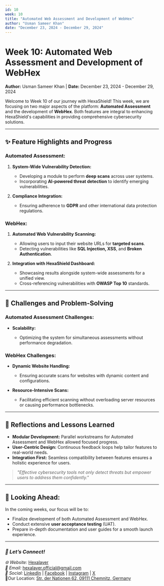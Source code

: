 ```yaml
---  
id: 10
week: 10  
title: "Automated Web Assessment and Development of WebHex"  
author: "Usman Sameer Khan"  
date: "December 23, 2024 - December 29, 2024"  
---
```


# Week 10: Automated Web Assessment and Development of WebHex

**Author:** Usman Sameer Khan | **Date:** December 23, 2024 - December 29, 2024  

Welcome to Week 10 of our journey with HexaShield! This week, we are focusing on two major aspects of the platform: **Automated Assessment** and the development of **WebHex**. Both features are integral to enhancing HexaShield's capabilities in providing comprehensive cybersecurity solutions.  

---

## ✨ **Feature Highlights and Progress**  

### **Automated Assessment:**  

1. **System-Wide Vulnerability Detection:**  
   - Developing a module to perform **deep scans** across user systems.  
   - Incorporating **AI-powered threat detection** to identify emerging vulnerabilities.  

2. **Compliance Integration:**  
   - Ensuring adherence to **GDPR** and other international data protection regulations.  

### **WebHex:**  

1. **Automated Web Vulnerability Scanning:**  
   - Allowing users to input their website URLs for **targeted scans**.  
   - Detecting vulnerabilities like **SQL Injection, XSS**, and **Broken Authentication**.  

2. **Integration with HexaShield Dashboard:**  
   - Showcasing results alongside system-wide assessments for a unified view.  
   - Cross-referencing vulnerabilities with **OWASP Top 10** standards.  
 

---

## 🔧 **Challenges and Problem-Solving**  

### **Automated Assessment Challenges:**  
- **Scalability:**  

  - Optimizing the system for simultaneous assessments without performance degradation.  


### **WebHex Challenges:**  
- **Dynamic Website Handling:**  
  - Ensuring accurate scans for websites with dynamic content and configurations.  

- **Resource-Intensive Scans:**
    - Facilitating  efficient scanning without overloading server resources or causing performance bottlenecks.
---

## 🎉 **Reflections and Lessons Learned**  

- **Modular Development:** Parallel workstreams for Automated Assessment and WebHex allowed focused progress.  
- **User-Centric Design:** Continuous feedback loops help tailor features to real-world needs.  
- **Integration First:** Seamless compatibility between features ensures a holistic experience for users.  

> _"Effective cybersecurity tools not only detect threats but empower users to address them confidently."_  

---

## 🚀 **Looking Ahead:**  

In the coming weeks, our focus will be to:  
- Finalize development of both Automated Assessment and WebHex.  
- Conduct extensive **user acceptance testing** (UAT).  
- Prepare in-depth documentation and user guides for a smooth launch experience.  

---

### _💬 Let’s Connect!_  

_🌐 Website:_ [Hexalayer](https://hexalayer.vercel.app/)  
_📧 Email:_ hexalayer.official@gmail.com  
_📱 Social:_ [LinkedIn](https://linkedin.com/company/hexalayer-ln) | [Facebook](https://www.facebook.com/profile.php?id=61568292851414) | [Instagram](https://instagram.com/hexalayer) | [X](https://x.com/hexalayer_x)  
📍Our Location: [Str. der Nationen 62, 09111 Chemnitz, Germany](https://www.google.com/maps?q=Str.+der+Nationen+62,+09111+Chemnitz,+Germany)